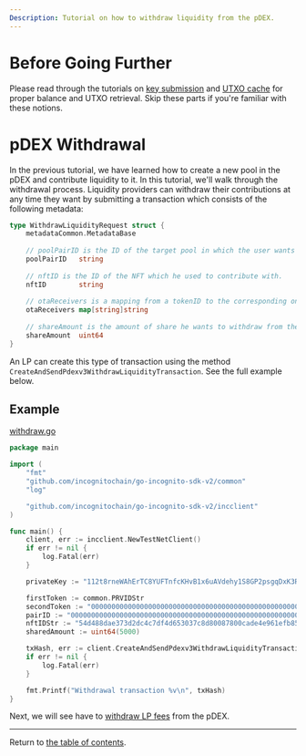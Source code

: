 ```yaml
---
Description: Tutorial on how to withdraw liquidity from the pDEX.
---
```


# Before Going Further

Please read through the tutorials on [key submission](../accounts/submit_key.md)
and [UTXO cache](../accounts/utxo_cache.md) for proper balance and UTXO retrieval. Skip these parts if you're familiar
with these notions.

# pDEX Withdrawal
In the previous tutorial, we have learned how to create a new pool in the pDEX and contribute liquidity to it. In this tutorial,
we'll walk through the withdrawal process. Liquidity providers can withdraw their contributions at any time they want by submitting a transaction
which consists of the following metadata:
```go
type WithdrawLiquidityRequest struct {
    metadataCommon.MetadataBase
    
    // poolPairID is the ID of the target pool in which the user wants to withdraw his contribution from.
    poolPairID   string
    
    // nftID is the ID of the NFT which he used to contribute with.
    nftID        string
    
    // otaReceivers is a mapping from a tokenID to the corresponding one-time address for receiving back the funds.
    otaReceivers map[string]string
    
    // shareAmount is the amount of share he wants to withdraw from the target pool.
    shareAmount  uint64
}
```

An LP can create this type of transaction using the method `CreateAndSendPdexv3WithdrawLiquidityTransaction`. See the full example below.

## Example
[withdraw.go](../../code/pdex/pdex_withdraw/withdraw.go)

```go
package main

import (
	"fmt"
	"github.com/incognitochain/go-incognito-sdk-v2/common"
	"log"

	"github.com/incognitochain/go-incognito-sdk-v2/incclient"
)

func main() {
	client, err := incclient.NewTestNetClient()
	if err != nil {
		log.Fatal(err)
	}

	privateKey := "112t8rneWAhErTC8YUFTnfcKHvB1x6uAVdehy1S8GP2psgqDxK3RHouUcd69fz88oAL9XuMyQ8mBY5FmmGJdcyrpwXjWBXRpoWwgJXjsxi4j"

	firstToken := common.PRVIDStr
	secondToken := "00000000000000000000000000000000000000000000000000000000000115d7"
	pairID := "0000000000000000000000000000000000000000000000000000000000000004-00000000000000000000000000000000000000000000000000000000000115d7-0868e6a074566d77c2ebdce49949352efbe69b0eda7da839bfc8985e7ed300f2"
	nftIDStr := "54d488dae373d2dc4c7df4d653037c8d80087800cade4e961efb857c68b91a22"
	sharedAmount := uint64(5000)

	txHash, err := client.CreateAndSendPdexv3WithdrawLiquidityTransaction(privateKey, pairID, firstToken, secondToken, nftIDStr, sharedAmount)
	if err != nil {
		log.Fatal(err)
	}

	fmt.Printf("Withdrawal transaction %v\n", txHash)
}
```

Next, we will see have to [withdraw LP fees](./lp_fee_withdraw.md) from the pDEX.

---
Return to [the table of contents](../../../README.md).
